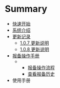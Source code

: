 # Summary

* [快速开始](/快速开始.md)
* [系统介绍](/系统介绍.md)
* [更新记录](geng-xin-ji-lu.md)
  * [1.0.7 更新说明](/107-geng-xin-shuo-ming.md)
  * [1.0.8 更新说明](/108-geng-xin-shuo-ming.md)
* [报备操作手册](bao-bei-cao-zuo-shou-ce.md)
  * * [报备操作流程](xian-xia-bao-bei-cao-zuo-shou-ce.md)
    * [查看报备历史](cha-kan-bao-bei-guo-de-xiang-mu.md)
* 使用手册



